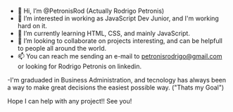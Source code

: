 - 👋 Hi, I’m @PetronisRod (Actually Rodrigo Petronis)
- 👀 I’m interested in working as JavaScript Dev Junior, and I'm working hard on it.
- 🌱 I’m currently learning HTML, CSS, and mainly JavaScript.
- 💞️ I’m looking to collaborate on projects interesting, and can be helpfull to people all around the world.
- 📫 You can reach me sending an e-mail to petronisrodrigo@gmail.com or looking for Rodrigo Petronis on linkedin.

-I'm graduaded in Business Administration, and tecnology has always been a way to make great decisions the easiest possible way. ("Thats my Goal")

Hope I can help with any project!!
See you!

<!---
PetronisRod/PetronisRod is a ✨ special ✨ repository because its `README.md` (this file) appears on your GitHub profile.
You can click the Preview link to take a look at your changes.
--->
